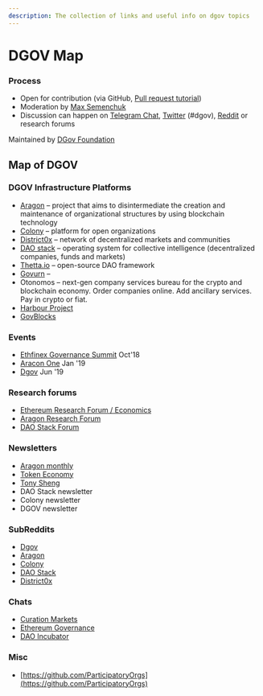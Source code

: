 ```yaml
---
description: The collection of links and useful info on dgov topics
---
```


# DGOV Map

### Process

* Open for contribution \(via GitHub, [Pull request tutorial](https://www.youtube.com/watch?v=IBYHohWm_5w)\)
* Moderation by [Max Semenchuk](mailto:max.semenchuk@gmail.com)
* Discussion can happen on [Telegram Chat](https://t.me/joinchat/E9cyAw9Ix0g4CS8PNTvR3g), [Twitter](https://twitter.com/hashtag/dgov) \(\#dgov\), [Reddit](https://new.reddit.com/r/dgov/) or research forums

Maintained by [DGov Foundation](https://dgov.foundation/)

## Map of DGOV 

### **DGOV Infrastructure Platforms**

* [Aragon](https://aragon.org/) – project that aims to disintermediate the creation and maintenance of organizational structures by using blockchain technology 
* [Colony](https://colony.io/) – platform for open organizations
* [District0x](https://district0x.io/) – network of decentralized markets and communities
* [DAO stack](https://daostack.io/) – operating system for collective intelligence \(decentralized companies, funds and markets\)
* [Thetta.io](https://web.thetta.io/) – open-source DAO framework
* [Govurn](https://www.govurn.com/) – 
* Otonomos – next-gen company services bureau for the crypto and blockchain economy. Order companies online. Add ancillary services. Pay in crypto or fiat.
* [Harbour Project](https://www.harbourproject.io/) 
* [GovBlocks](https://govblocks.io/)

### **Events**

* ​[Ethfinex Governance Summit](https://summit.ethfinex.com/) Oct'18
* ​[Aracon One](https://aracon.one/) Jan '19
* ​[Dgov](https://dgov.earth/) Jun '19

### **Research forums**

* ​[Ethereum Research Forum / Economics](https://ethresear.ch/c/economics)​
* ​[Aragon Research Forum](https://research.aragon.org/)​
* ​[DAO Stack Forum](https://forum.daostack.io/)​

### **Newsletters**

* ​[Aragon monthly](https://monthly.aragon.org/)​
* ​[Token Economy](http://weekly.tokeneconomy.co/)​
* ​[Tony Sheng](https://www.tonysheng.com/)​
* DAO Stack newsletter
* Colony newsletter
* DGOV newsletter

### **SubReddits**

* ​[Dgov](https://new.reddit.com/r/dgov/)​
* ​[Aragon](https://www.reddit.com/r/aragonproject/)​
* ​[Colony](https://www.reddit.com/r/joincolony)​
* ​[DAO Stack](https://www.reddit.com/r/daostack/)​
* ​[District0x](https://www.reddit.com/r/district0x)​

### **Chats**

* ​[Curation Markets](https://gitter.im/Curation-Markets/Lobby)​
* ​[Ethereum Governance](https://gitter.im/ethereum/governance)​
* ​[DAO Incubator](https://t.me/DAOincubator)​

### **Misc**

* ​[https://github.com/ParticipatoryOrgs](https://github.com/ParticipatoryOrgs)​

